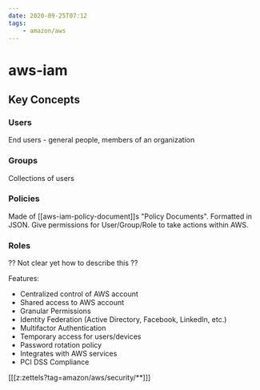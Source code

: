 ```yaml
---
date: 2020-09-25T07:12
tags:
    - amazon/aws
---
```


# aws-iam

## Key Concepts

### Users
End users - general people, members of an organization

### Groups

Collections of users

### Policies

Made of [[aws-iam-policy-document]]s "Policy Documents".
Formatted in JSON.
Give permissions for User/Group/Role to take actions within AWS.

### Roles

?? Not clear yet how to describe this ??

Features:
* Centralized control of AWS account
* Shared access to AWS account
* Granular Permissions
* Identity Federation (Active Directory, Facebook, LinkedIn, etc.)
* Multifactor Authentication
* Temporary access for users/devices
* Password rotation policy
* Integrates with AWS services
* PCI DSS Compliance

[[[z:zettels?tag=amazon/aws/security/**]]]
